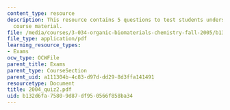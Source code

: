 ```yaml
---
content_type: resource
description: This resource contains 5 questions to test students understanding of
  course material.
file: /media/courses/3-034-organic-biomaterials-chemistry-fall-2005/b132d6fa75809d87df950566f858ba34_2004_quiz2.pdf
file_type: application/pdf
learning_resource_types:
- Exams
ocw_type: OCWFile
parent_title: Exams
parent_type: CourseSection
parent_uid: a111304b-4c83-d97d-dd29-8d3ffa141491
resourcetype: Document
title: 2004_quiz2.pdf
uid: b132d6fa-7580-9d87-df95-0566f858ba34
---
```

